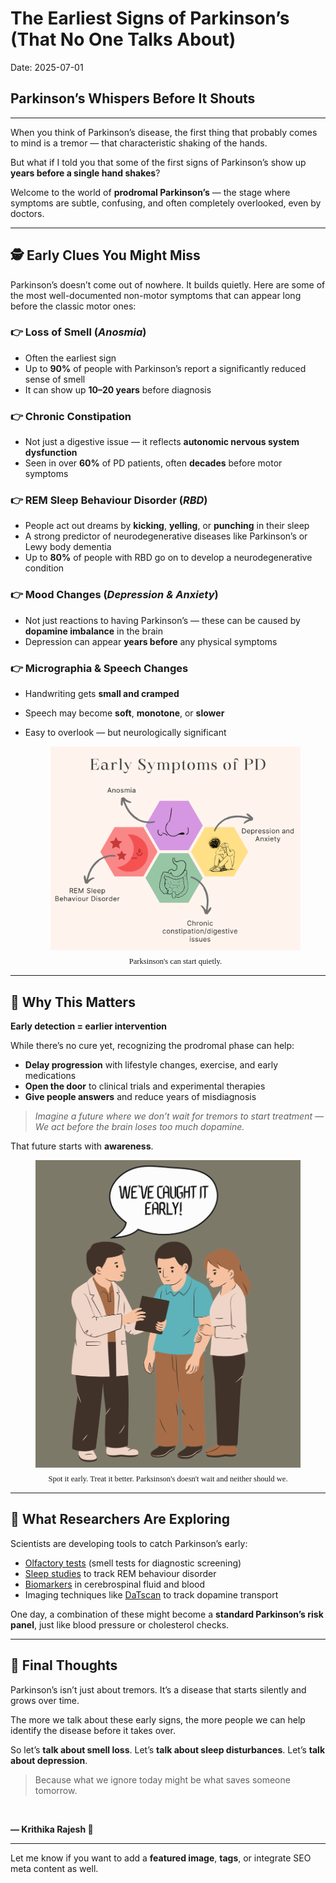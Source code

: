 
# The Earliest Signs of Parkinson’s (That No One Talks About)
Date: 2025-07-01
## Parkinson’s Whispers Before It Shouts
---

When you think of Parkinson’s disease, the first thing that probably comes to mind is a tremor — that characteristic shaking of the hands.

But what if I told you that some of the first signs of Parkinson’s show up **years before a single hand shakes**?

Welcome to the world of **prodromal Parkinson’s** — the stage where symptoms are subtle, confusing, and often completely overlooked, even by doctors.

---

## 🕵️ Early Clues You Might Miss

Parkinson’s doesn’t come out of nowhere. It builds quietly. Here are some of the most well-documented non-motor symptoms that can appear long before the classic motor ones:

### 👉 Loss of Smell (*Anosmia*)

* Often the earliest sign
* Up to **90%** of people with Parkinson’s report a significantly reduced sense of smell
* It can show up **10–20 years** before diagnosis

### 👉 Chronic Constipation

* Not just a digestive issue — it reflects **autonomic nervous system dysfunction**
* Seen in over **60%** of PD patients, often **decades** before motor symptoms

### 👉 REM Sleep Behaviour Disorder (*RBD*)

* People act out dreams by **kicking**, **yelling**, or **punching** in their sleep
* A strong predictor of neurodegenerative diseases like Parkinson’s or Lewy body dementia
* Up to **80%** of people with RBD go on to develop a neurodegenerative condition

### 👉 Mood Changes (*Depression & Anxiety*)

* Not just reactions to having Parkinson’s — these can be caused by **dopamine imbalance** in the brain
* Depression can appear **years before** any physical symptoms

### 👉 Micrographia & Speech Changes

* Handwriting gets **small and cramped**
* Speech may become **soft**, **monotone**, or **slower**
* Easy to overlook — but neurologically significant

  <figure style="text-align: center;">
  <img src="../assets/symptoms-of-pd.png" alt="Symptoms of Parkinson's Disease" style="max-width: 100%; height: auto;" />
  <figcaption style="font-size: 0.9em; font-family: 'Handlee', cursive; margin-top: 8px;">
   Parksinson's can start quietly.
  </figcaption>
</figure>


---

## 🧠 Why This Matters

**Early detection = earlier intervention**

While there’s no cure yet, recognizing the prodromal phase can help:

* **Delay progression** with lifestyle changes, exercise, and early medications
* **Open the door** to clinical trials and experimental therapies
* **Give people answers** and reduce years of misdiagnosis

> *Imagine a future where we don’t wait for tremors to start treatment —
> We act before the brain loses too much dopamine.*

That future starts with **awareness**.

<figure style="text-align: center;">
  <img src="../assets/d.png" alt="Relevant illustration" style="max-width: 100%; height: auto;" />
  <figcaption style="font-size: 0.9em; font-family: 'Handlee', cursive; margin-top: 8px;">
    Spot it early. Treat it better. Parksinson's doesn't wait and neither should we.
  </figcaption>
</figure>

---

## 🔬 What Researchers Are Exploring

Scientists are developing tools to catch Parkinson’s early:

* [Olfactory tests](https://www.ncbi.nlm.nih.gov/pmc/articles/PMC2731071/) (smell tests for diagnostic screening)
* [Sleep studies](https://www.ncbi.nlm.nih.gov/pmc/articles/PMC4876140/) to track REM behaviour disorder
* [Biomarkers](https://www.ncbi.nlm.nih.gov/pmc/articles/PMC9052890/) in cerebrospinal fluid and blood
* Imaging techniques like [DaTscan](https://www.ncbi.nlm.nih.gov/pmc/articles/PMC4209327/) to track dopamine transport

One day, a combination of these might become a **standard Parkinson’s risk panel**, just like blood pressure or cholesterol checks.

---

## 💬 Final Thoughts

Parkinson’s isn’t just about tremors. It’s a disease that starts silently and grows over time.

The more we talk about these early signs, the more people we can help identify the disease before it takes over.

So let’s **talk about smell loss**.
Let’s **talk about sleep disturbances**.
Let’s **talk about depression**.

> Because what we ignore today might be what saves someone tomorrow.

<br>

**— Krithika Rajesh 🧠**

---

Let me know if you want to add a **featured image**, **tags**, or integrate SEO meta content as well.
